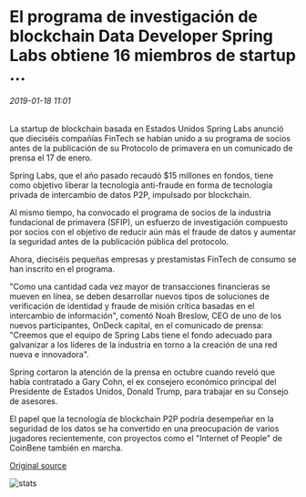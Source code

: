 # El programa de investigación de blockchain Data Developer Spring Labs obtiene 16 miembros de startup ...

###### 2019-01-18 11:01

La startup de blockchain basada en Estados Unidos Spring Labs anunció que dieciséis compañías FinTech se habían unido a su programa de socios antes de la publicación de su Protocolo de primavera en un comunicado de prensa el 17 de enero.

Spring Labs, que el año pasado recaudó $15 millones en fondos, tiene como objetivo liberar la tecnología anti-fraude en forma de tecnología privada de intercambio de datos P2P, impulsado por blockchain.

Al mismo tiempo, ha convocado el programa de socios de la industria fundacional de primavera (SFIP), un esfuerzo de investigación compuesto por socios con el objetivo de reducir aún más el fraude de datos y aumentar la seguridad antes de la publicación pública del protocolo.

Ahora, dieciséis pequeñas empresas y prestamistas FinTech de consumo se han inscrito en el programa.

"Como una cantidad cada vez mayor de transacciones financieras se mueven en línea, se deben desarrollar nuevos tipos de soluciones de verificación de identidad y fraude de misión crítica basadas en el intercambio de información", comentó Noah Breslow, CEO de uno de los nuevos participantes, OnDeck capital, en el comunicado de prensa: "Creemos que el equipo de Spring Labs tiene el fondo adecuado para galvanizar a los líderes de la industria en torno a la creación de una red nueva e innovadora".

Spring cortaron la atención de la prensa en octubre cuando reveló que había contratado a Gary Cohn, el ex consejero económico principal del Presidente de Estados Unidos, Donald Trump, para trabajar en su Consejo de asesores.

El papel que la tecnología de blockchain P2P podría desempeñar en la seguridad de los datos se ha convertido en una preocupación de varios jugadores recientemente, con proyectos como el "Internet of People" de CoinBene también en marcha.

[Original source](https://cointelegraph.com/news/blockchain-data-developer-spring-labs-research-program-gains-16-startup-members)

![stats](https://c.statcounter.com/11760860/0/a89fa40b/1/ "stats")
